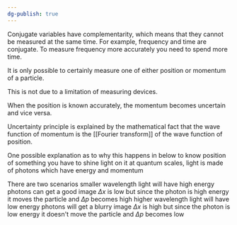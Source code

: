 ```yaml
---
dg-publish: true
---
```

Conjugate variables have complementarity, which means that they cannot be measured at the same time. 
For example, frequency and time are conjugate. To measure frequency more accurately you need to spend more time. 

It is only possible to certainly measure one of either position or momentum of a particle. 

This is not due to a limitation of measuring devices.

When the position is known accurately, the momentum becomes uncertain and vice versa.

Uncertainty principle is explained by the mathematical fact that the wave function of momentum is the [[Fourier transform]] of the wave function of position. 

One possible explanation as to why this happens in below 
	to know position of something you have to shine light on it
	at quantum scales, light is made of photons which have energy and momentum

There are two scenarios 
	smaller wavelength light will have high energy photons
	can get a good image $\Delta x$ is low but since the photon is high energy it moves the particle and $\Delta p$ becomes high
	higher wavelength light will have low energy photons
	will get a blurry image $\Delta x$ is high but since the photon is low energy it doesn't move the particle and $\Delta p$ becomes low 